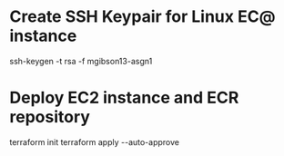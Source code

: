 # Create SSH Keypair for Linux EC@ instance
ssh-keygen -t rsa -f mgibson13-asgn1

# Deploy EC2 instance and ECR repository
terraform init
terraform apply --auto-approve
